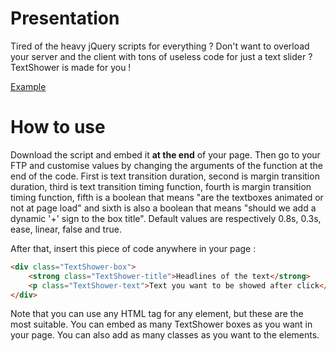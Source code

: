 Presentation
======

Tired of the heavy jQuery scripts for everything ? Don't want to overload your server and the client with
tons of useless code for just a text slider ? TextShower is made for you !

<a href="https://rawgithub.com/filsmick/TextShower/master/HTML%20Example.html">Example</a>

How to use
======

Download the script and embed it **at the end** of your page. Then go to your FTP and customise values by changing the
arguments of the function at the end of the code. First is text transition duration, second is margin transition
duration, third is text transition timing function, fourth is margin transition timing function, fifth is a boolean
that means "are the textboxes animated or not at page load" and sixth is also a boolean that means "should we add a
dynamic '+' sign to the box title".
Default values are respectively 0.8s, 0.3s, ease, linear, false and true.

After that, insert this piece of code anywhere in your page : 

``` html
<div class="TextShower-box"> 
	<strong class="TextShower-title">Headlines of the text</strong> 
	<p class="TextShower-text">Text you want to be showed after click</p>
</div>
```

Note that you can use any HTML tag for any element, but these are the most suitable.
You can embed as many TextShower boxes as you want in your page. You can also add as many classes as you want
to the elements.
